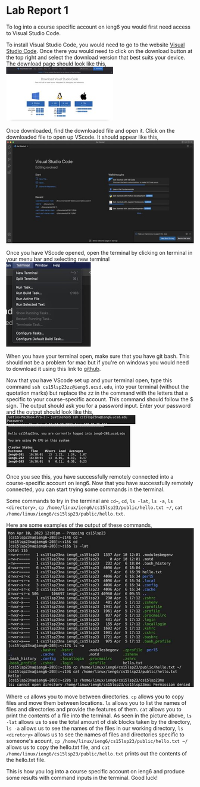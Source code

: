 # Lab Report 1 

To log into a course specific account on ieng6 you would first need access to Visual Studio Code.

To install Visual Studio Code, you would need to go to the website [Visual Studio Code](https://code.visualstudio.com/). 
Once there you would need to click on the download button at the top right and select the download version that best suits your device.
The download page should look like this,
![Image](VScodeDownloadR.jpg)


Once downloaded, find the downloaded file and open it. Click on the downloaded file to open up VScode. It should appear like this,
![Image](VScodeR.jpg)

Once you have VScode opened, open the terminal by clicking on terminal in your menu bar and selecting new terminal
![Image](TerminalR.jpg)

When you have your terminal open, make sure that you have git bash. This should not be a problem for mac but if you're on windows you would need to download it using this link to [github](https://gitforwindows.org/).

Now that you have VScode set up and your terminal open, type this command ``` ssh cs15lsp23zz@ieng6.ucsd.edu ```, into your terminal (without the quotation marks) but replace the zz in the command with the letters that a specific to your course-specific account. This command should follow the $ sign. The output should ask you for a password input. Enter your password and the output should look like this,
![Image](PasswordR.jpg)
![Image](LogInR.jpg)

Once you see this, you have successfully remotely connected into a course-specific account on ieng6. Now that you have successfully remotely connected, you can start trying some commands in the terminal.

Some commands to try in the terminal are ``` cd~ ```, ``` cd ```, ``` ls -lat ```, ``` ls -a ```, ``` ls <directory> ```, ``` cp /home/linux/ieng6/cs15lsp23/public/hello.txt ~/ ```, ``` cat /home/linux/ieng6/cs15lsp23/public/hello.txt ```.
  
Here are some examples of the output of these commands,
![Image](OutputR.jpg)

Where ``` cd ``` allows you to move between directories. ``` cp ``` allows you to copy files and move them between locations. ``` ls ``` allows you to list the names of files and directories and provide the features of them. ``` cat ``` allows you to print the contents of a file into the terminal. As seen in the picture above, ``` ls -lat ``` allows us to see the total amount of disk blocks taken by the directory, ``` ls -a ``` allows us to see the names of the files in our working directory, ``` ls <diretory> ``` allows us to see the names of files and directories specific to someone's acount, ``` cp /home/linux/ieng6/cs15lsp23/public/hello.txt ~/ ``` allows us to copy the hello.txt file, and ``` cat /home/linux/ieng6/cs15lsp23/public/hello.txt ``` prints out the contents of the hello.txt file.

This is how you log into a course specific account on ieng6 and produce some results with command inputs in the terminal.
Good luck!
